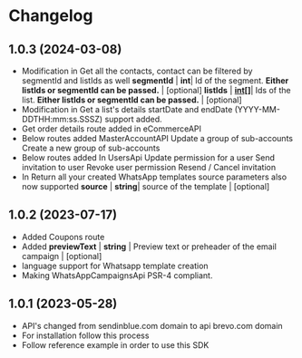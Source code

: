 # Changelog

## 1.0.3 (2024-03-08)
- Modification in Get all the contacts, contact can be filtered by segmentId and listIds as well
 **segmentId** | **int**| Id of the segment. **Either listIds or segmentId can be passed.** | [optional]
 **listIds** | [**int[]**](../Model/int.md)| Ids of the list. **Either listIds or segmentId can be passed.** | [optional]
-  Modification in Get a list's details
startDate and endDate (YYYY-MM-DDTHH:mm:ss.SSSZ) support added.
- Get order details route added in eCommerceAPI
- Below routes added MasterAccountAPI
    Update a group of sub-accounts
    Create a new group of sub-accounts
- Below routes added In UsersApi
    Update permission for a user 
    Send invitation to user
    Revoke user permission
    Resend / Cancel invitation
- In Return all your created WhatsApp templates source parameters also now supported
    **source** | **string**| source of the template | [optional]

## 1.0.2 (2023-07-17)
- Added Coupons route
- Added **previewText** | **string** | Preview text or preheader of the email campaign | [optional] 
- language support for Whatsapp template creation
- Making WhatsAppCampaignsApi PSR-4 compliant.

## 1.0.1 (2023-05-28)
- API's changed from sendinblue.com domain to api brevo.com domain
- For installation follow this process
- Follow reference example in order to use this SDK
